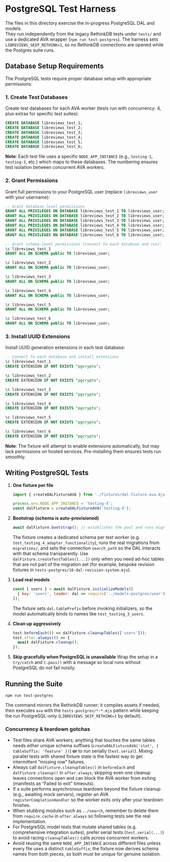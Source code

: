 # PostgreSQL Test Harness

The files in this directory exercise the in-progress PostgreSQL DAL and models.  
They run independently from the legacy RethinkDB tests under `tests/` and use a
dedicated AVA wrapper (`npm run test-postgres`). The harness sets `LIBREVIEWS_SKIP_RETHINK=1`, so no RethinkDB
connections are opened while the Postgres suite runs.

## Database Setup Requirements

The PostgreSQL tests require proper database setup with appropriate permissions:

### 1. Create Test Databases

Create test databases for each AVA worker (tests run with concurrency: 4, plus extras for specific test suites):

```sql
CREATE DATABASE libreviews_test_1;
CREATE DATABASE libreviews_test_2;
CREATE DATABASE libreviews_test_3;
CREATE DATABASE libreviews_test_4;
CREATE DATABASE libreviews_test_5;
CREATE DATABASE libreviews_test_6;
```

**Note**: Each test file uses a specific `NODE_APP_INSTANCE` (e.g., `testing-1`, `testing-3`, etc.) which maps to these databases. The numbering ensures test isolation between concurrent AVA workers.

### 2. Grant Permissions

Grant full permissions to your PostgreSQL user (replace `libreviews_user` with your username):

```sql
-- Grant database-level permissions
GRANT ALL PRIVILEGES ON DATABASE libreviews_test_1 TO libreviews_user;
GRANT ALL PRIVILEGES ON DATABASE libreviews_test_2 TO libreviews_user;
GRANT ALL PRIVILEGES ON DATABASE libreviews_test_3 TO libreviews_user;
GRANT ALL PRIVILEGES ON DATABASE libreviews_test_4 TO libreviews_user;
GRANT ALL PRIVILEGES ON DATABASE libreviews_test_5 TO libreviews_user;
GRANT ALL PRIVILEGES ON DATABASE libreviews_test_6 TO libreviews_user;

-- Grant schema-level permissions (connect to each database and run):
\c libreviews_test_1
GRANT ALL ON SCHEMA public TO libreviews_user;

\c libreviews_test_2
GRANT ALL ON SCHEMA public TO libreviews_user;

\c libreviews_test_3
GRANT ALL ON SCHEMA public TO libreviews_user;

\c libreviews_test_4
GRANT ALL ON SCHEMA public TO libreviews_user;

\c libreviews_test_5
GRANT ALL ON SCHEMA public TO libreviews_user;

\c libreviews_test_6
GRANT ALL ON SCHEMA public TO libreviews_user;
```

### 3. Install UUID Extensions

Install UUID generation extensions in each test database:

```sql
-- Connect to each database and install extensions
\c libreviews_test_1
CREATE EXTENSION IF NOT EXISTS "pgcrypto";

\c libreviews_test_2
CREATE EXTENSION IF NOT EXISTS "pgcrypto";

\c libreviews_test_3
CREATE EXTENSION IF NOT EXISTS "pgcrypto";

\c libreviews_test_4
CREATE EXTENSION IF NOT EXISTS "pgcrypto";

\c libreviews_test_5
CREATE EXTENSION IF NOT EXISTS "pgcrypto";

\c libreviews_test_6
CREATE EXTENSION IF NOT EXISTS "pgcrypto";
```

**Note**: The fixture will attempt to enable extensions automatically, but may lack permissions on hosted services. Pre-installing them ensures tests run smoothly.

## Writing PostgreSQL Tests

1. **One fixture per file**
   ```js
   import { createDALFixtureAVA } from './fixtures/dal-fixture-ava.mjs';

   process.env.NODE_APP_INSTANCE = 'testing-X';
   const dalFixture = createDALFixtureAVA('testing-X');
   ```

2. **Bootstrap (schema is auto-provisioned)**
   ```js
   await dalFixture.bootstrap(); // establishes the pool and runs migrations in an isolated schema
   ```

   The fixture creates a dedicated schema per test worker (e.g. `test_testing_4_adapter_functionality`), runs the real migrations from
   `migrations/`, and sets the connection `search_path` so the DAL interacts with that schema transparently.
   Use `dalFixture.createTestTables([...])` only when you need ad-hoc tables that are not part of the migration set (for example, bespoke revision
   fixtures in `tests-postgres/10-dal-revision-system.mjs`).

3. **Load real models**
   ```js
   const { users } = await dalFixture.initializeModels([
     { key: 'users', loader: dal => require('../models-postgres/user').initializeUserModel(dal) }
   ]);
   ```

   The fixture sets `dal.tablePrefix` before invoking initializers, so the model
   automatically binds to names like `test_testing_3_users`.

4. **Clean up aggressively**
   ```js
   test.beforeEach(() => dalFixture.cleanupTables(['users']));
   test.after.always(() => {
     await dalFixture.cleanup();
   });
   ```

5. **Skip gracefully when PostgreSQL is unavailable**
   Wrap the setup in a `try/catch` and `t.pass()` with a message so local runs
   without PostgreSQL do not fail noisily.

## Running the Suite

```
npm run test-postgres
```

The command mirrors the RethinkDB runner: it compiles assets if needed, then
executes `ava` with the `tests-postgres/*-*.mjs` pattern while keeping the run
PostgreSQL-only (`LIBREVIEWS_SKIP_RETHINK=1` by default).

### Concurrency & teardown gotchas

- Test files share AVA workers; anything that touches the same tables needs either unique schema suffixes (`createDALFixtureAVA('slot', { tableSuffix: 'feature' })`) **or** to run serially (`test.serial`). Mixing parallel tests with shared fixture state is the fastest way to get intermittent “missing row” failures.
- Always call `dalFixture.cleanupTables()` in `beforeEach` and `dalFixture.cleanup()` in `after.always`; skipping even one cleanup leaves connections open and can block the AVA worker from exiting (manifests as “Failed to exit” timeouts).
- If a suite performs asynchronous teardown beyond the fixture cleanup (e.g., awaiting mock servers), register an AVA `registerCompletionHandler` so the worker exits only after your teardown finishes.
- When stubbing modules such as `../search`, remember to delete them from `require.cache` in `after.always` so following tests see the real implementation.
- For PostgreSQL model tests that mutate shared tables (e.g. comprehensive integration suites), prefer serial tests (`test.serial(...)`) to avoid racing `cleanupTables()` calls across concurrent workers.
- Avoid reusing the same `NODE_APP_INSTANCE` across different files unless every file uses a distinct `tableSuffix`; the fixture now derives schema names from both pieces, so both must be unique for genuine isolation.
